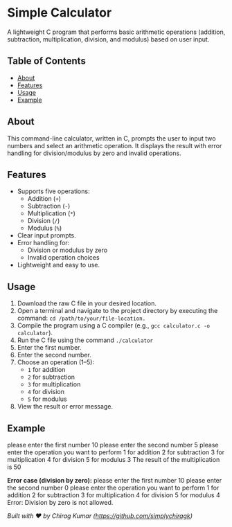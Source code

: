 # Simple Calculator

A lightweight C program that performs basic arithmetic operations (addition, subtraction, multiplication, division, and modulus) based on user input.

## Table of Contents

- [About](#about)
- [Features](#features)
- [Usage](#usage)
- [Example](#example)

## About

This command-line calculator, written in C, prompts the user to input two numbers and select an arithmetic operation. It displays the result with error handling for division/modulus by zero and invalid operations.

## Features

- Supports five operations:
  - Addition (`+`)
  - Subtraction (`-`)
  - Multiplication (`*`)
  - Division (`/`)
  - Modulus (`%`)
- Clear input prompts.
- Error handling for:
  - Division or modulus by zero
  - Invalid operation choices
- Lightweight and easy to use.

## Usage

1. Download the raw C file in your desired location.
2. Open a terminal and navigate to the project directory by executing the command: `cd /path/to/your/file-location.`
3. Compile the program using a C compiler (e.g., `gcc calculator.c -o calculator`).
4.  Run the C file using the command `./calculator`
6. Enter the first number.
7. Enter the second number.
8. Choose an operation (1–5):
   - `1` for addition
   - `2` for subtraction
   - `3` for multiplication
   - `4` for division
   - `5` for modulus
9. View the result or error message.

## Example
please enter the first number
10
please enter the second number
5
please enter the operation you want to perform
1 for addition
2 for subtraction
3 for multiplication
4 for division
5 for modulus
3
The result of the multiplication is 50


**Error case (division by zero):**
please enter the first number
10
please enter the second number
0
please enter the operation you want to perform
1 for addition
2 for subtraction
3 for multiplication
4 for division
5 for modulus
4
Error: Division by zero is not allowed.



*Built with ❤️ by Chirag Kumar (https://github.com/simplychiragk)*
